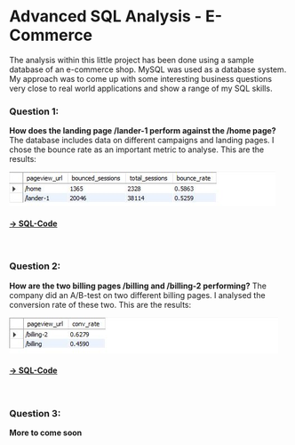 # Advanced SQL Analysis - E-Commerce

The analysis within this little project has been done using a sample database of an e-commerce shop. MySQL was used as a database system. My approach was to come up with some interesting business questions very close to real world applications and show a range of my SQL skills.

### Question 1: 
**How does the landing page /lander-1 perform against the /home page?** The database includes data on different campaigns and landing pages. I chose the bounce rate as an important metric to analyse. 
This are the results:


![](/images/bounce_rate_for_landing_pages.JPG)
 #### [-> SQL-Code](https://github.com/maxemmrich/AdvancedSQL_E-Commerce/blob/main/bounce_rate_for_landing_pages.sql) 
<br>

### Question 2: 
**How are the two billing pages /billing and /billing-2 performing?** The company did an A/B-test on two different billing pages. I analysed the conversion rate of these two.
This are the results:


![](/images/billing_page_analysis.JPG)<br>
#### [-> SQL-Code](https://github.com/maxemmrich/AdvancedSQL_E-Commerce/blob/main/billing_page_analysis.sql) 
<br>

### Question 3: 
**More to come soon** 
